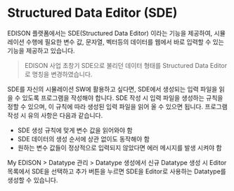 # Structured Data Editor (SDE)

EDISON 플랫폼에서는 SDE(Structured Data Editor) 이라는 기능을 제공하여, 시뮬레이션 수행에 필요한 변수 값, 문자열, 벡터등의 데이터를 웹에서 바로 입력할 수 있는 기능을 제공하고 있습니다.

> EDISON 사업 초창기  SDE으로 불리던 데이터 형태를 Structured Data Editor로 명칭을 변경하였습니다.

SDE를 자신의 시뮬레이션 SW에 활용하고 싶다면, SDE에서 생성되는 입력 파일을 읽을 수 있도록 프로그램을 작성해야 합니다. SDE 작성 시 입력 파일을 생성하는 규칙을 정할 수 있으며, 이 규칙에 따라 생성된 입력 파일을 읽어 올 수 있으면 됩니다. 프로그램 작성 시 유의 사항은 다음과 같습니다.
 - SDE 생성 규칙에 맞게 변수 값을 읽어와야 함
 - SDE 데이터의 생성 순서에 상관 없이도 동작해야 함
 - 원하는 변수 값들이 정상적으로 입력되지 않았다면 에러 메시지를 발생 시켜야 함

My EDISON > Datatype 관리 > Datatype 생성에서 신규 Datatype 생성 시 Editor 목록에서 SDE을 선택하고 추가 버튼을 누르면 SDE을 Editor로 사용하는 Datatype를 생성할 수 있습니다.
